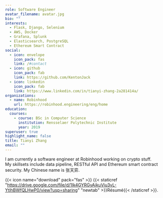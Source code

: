 ```yaml
---
role: Software Engineer
avatar_filename: avatar.jpg
bio: ""
interests:
  - Flask, Django, Selenium
  - AWS, Docker
  - Grafana, Splunk
  - Elasticsearch, PostgreSQL
  - Ethereum Smart Contract
social:
  - icon: envelope
    icon_pack: fas
    link: /#contact
  - icon: github
    icon_pack: fab
    link: https://github.com/KentonJack
  - icon: linkedin
    icon_pack: fab
    link: https://www.linkedin.com/in/tianyi-zhang-2a281414a/
organizations:
  - name: Robinhood
    url: https://robinhood.engineering/eng/home
education:
  courses:
    - course: BSc in Computer Science
      institution: Rensselaer Polytechnic Institute
      year: 2019
superuser: true
highlight_name: false
title: Tianyi Zhang
email: ""
---
```

I am currently a software engineer at Robinhood working on crypto stuff. My skillsets include data pipeline, RESTful API and Ethereum smart contract security. My Chinese name is 张天弈.

{{< icon name="download" pack="fas" >}} {{< staticref "https://drive.google.com/file/d/1Ik4GYRGyAikuViu3vL-YtlhBWfQLHwP0/view?usp=sharing" "newtab" >}}Résumé{{< /staticref >}}.